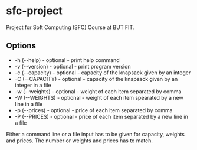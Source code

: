 # sfc-project
Project for Soft Computing (SFC) Course at BUT FIT.

## Options
* -h (--help) - optional - print help command
* -v (--version) - optional - print program version
* -c (--capacity) - optional - capacity of the knapsack given by an integer
* -C (--CAPACITY) - optional - capacity of the knapsack given by an integer in a file
* -w (--weights) - optional - weight of each item separated by comma
* -W (--WEIGHTS) - optional - weight of each item spearated by a new line in a file
* -p (--prices) - optional - price of each item separated by comma
* -P (--PRICES) - optional - price of each item separated by a new line in a file

Either a command line or a file input has to be given for capacity, weights and prices. The number or weights and prices has to match.
